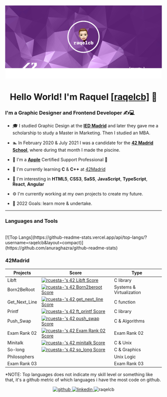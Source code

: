 <p align="center">
    <img src="images/raqelcb_Cover.png" alt="raqelcb_Cover">
</p>

<div align="center"> 
	<h1>Hello World! I'm Raquel <a href="http://rcbdesigner.com">[raqelcb]</a> 👋 
</div>  

### I'm a Graphic Designer and Frontend Developer ✍️💻

- 🎓 I studied Graphic Design at the [**IED Madrid**](https://iedmadrid.com) and later they gave me a scholarship to study a Master in Marketing. Then I studied an MBA.
- 🏊‍ In February 2020 & July 2021 I was a candidate for the [**42 Madrid School**](https://www.42madrid.com/en/), where during that month I made the piscine.
- 🍏 I'm a [**Apple**](https://apple.com) Certified Support Professional 

- 🌱 I'm currently learning **C** & **C++** at [42Madrid](https://www.42madrid.com/en/)
- 🧠 I'm interesting in **HTML5**, **CSS3**, **SaSS**, **JavaScript**, **TypeScript**, **React**, **Angular**
- ⚙️ I'm currently working at my own projects to create my future.
- 🚀 2022 Goals: learn more & undertake.
---
### Languages and Tools

<br>
[![Top Langs](https://github-readme-stats.vercel.app/api/top-langs/?username=raqelcb&layout=compact)](https://github.com/anuraghazra/github-readme-stats)

<!--[Raqelcb's github stats](https://github-readme-stats.vercel.app/api?username=raqelcb&show_icons=true&count_private=true)-->
<!--<div align="center"><img src="https://badge42.vercel.app/api/v2/cl2hcosph023109mprtoo9c0w/stats?cursusId=21&coalitionId=66"/></div>-->
	


### 42Madrid

|   Projects	|  Score	| Type |
|---	|---	|--- |
| Libft |[![rcuesta-'s 42 Libft Score](https://badge42.vercel.app/api/v2/cl2hcosph023109mprtoo9c0w/project/2266655)](https://github.com/raqelcb) | C library |
| Born2BeRoot | [![rcuesta-'s 42 Born2beroot Score](https://badge42.vercel.app/api/v2/cl2hcosph023109mprtoo9c0w/project/2311141)](https://github.com/raqelcb) | Systems & Virtualization |
| Get_Next_Line	| [![rcuesta-'s 42 get_next_line Score](https://badge42.vercel.app/api/v2/cl2hcosph023109mprtoo9c0w/project/2345283)](https://github.com/raqelcb) | C function |
| Printf	| [![rcuesta-'s 42 ft_printf Score](https://badge42.vercel.app/api/v2/cl2hcosph023109mprtoo9c0w/project/2350172)](https://github.com/raqelcb) | C library |
| Push_Swap	| [![rcuesta-'s 42 push_swap Score](https://badge42.vercel.app/api/v2/cl2hcosph023109mprtoo9c0w/project/2382126)](https://github.com/raqelcb) | C & Algorithms |
| Exam Rank 02  | [![rcuesta-'s 42 Exam Rank 02 Score](https://badge42.vercel.app/api/v2/cl2hcosph023109mprtoo9c0w/project/2382128)](https://github.com/raqelcb) | Exam Rank 02
| Minitalk	| [![rcuesta-'s 42 minitalk Score](https://badge42.vercel.app/api/v2/cl2hcosph023109mprtoo9c0w/project/2450408)](https://github.com/raqelcb) | C & Unix |
| So-long	| [![rcuesta-'s 42 so_long Score](https://badge42.vercel.app/api/v2/cl2hcosph023109mprtoo9c0w/project/2465519)](https://github.com/raqelcb) | C & Graphics |
| Philosophers	|  | Unix Logic |
| Exam Rank 03	| | Exam Rank 03 |


*NOTE: Top languages does not indicate my skill level or something like that, it's a github metric of which languages i have the most code on github.

<div align="center">
	<a href="https://github.com/raqelcb" target="_blank">
	<img src=https://img.shields.io/badge/github-%2324292e.svg?&style=for-the-badge&logo=github&logoColor=white alt=github style="margin-bottom: 5px;" />
</a>
	<a href="https://linkedin.com/in/rcbdesigner" target="_blank">
	<img src=https://img.shields.io/badge/linkedin-%231E77B5.svg?&style=for-the-badge&logo=linkedin&logoColor=white alt=linkedin style="margin-bottom: 5px;" />
</a>
	<img src="https://komarev.com/ghpvc/?username=raqelcb&label=Profile%20views&color=fa8333&style=flat" alt="raqelcb" />
</div>
